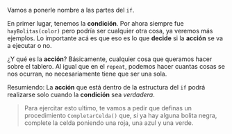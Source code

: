 Vamos a ponerle nombre a las partes del `if`.

En primer lugar, tenemos la **condición**. Por ahora siempre fue `hayBolitas(color)` pero podría ser cualquier otra cosa, ya veremos más ejemplos. Lo importante acá es que eso es lo que **decide** si la **acción** se va a ejecutar o no.

¿Y qué es la **acción**? Básicamente, cualquier cosa que queramos hacer sobre el tablero. Al igual que en el `repeat`, podemos hacer cuantas cosas se nos ocurran, no necesariamente tiene que ser una sola.

Resumiendo: La **acción** que está dentro de la estructura del `if` podrá realizarse solo cuando la **condición** sea *verdadera*.

> Para ejercitar esto ultimo, te vamos a pedir que definas un procedimiento `CompletarCelda()` que, _si_ ya hay alguna bolita negra, complete la celda poniendo una roja, una azul y una verde.